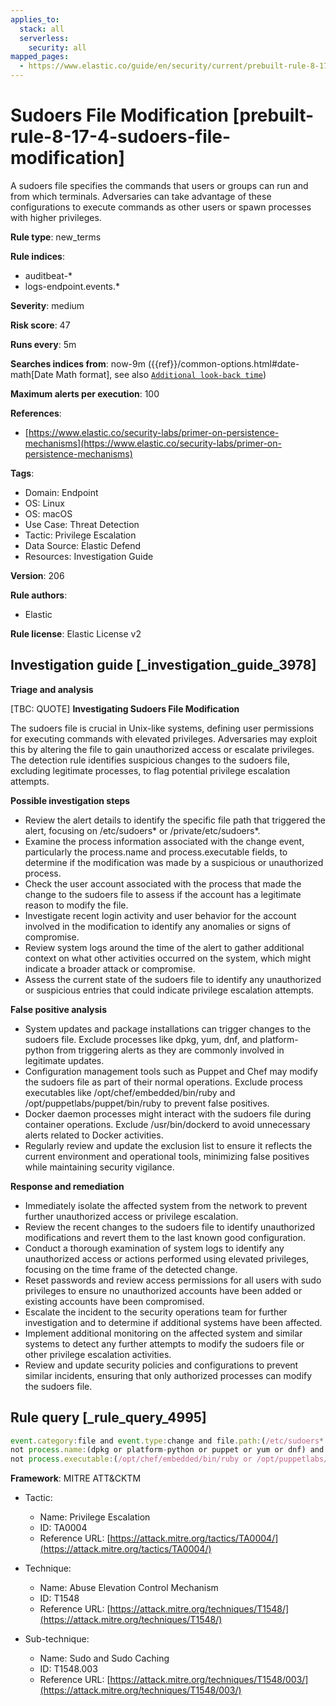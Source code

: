```yaml
---
applies_to:
  stack: all
  serverless:
    security: all
mapped_pages:
  - https://www.elastic.co/guide/en/security/current/prebuilt-rule-8-17-4-sudoers-file-modification.html
---
```


# Sudoers File Modification [prebuilt-rule-8-17-4-sudoers-file-modification]

A sudoers file specifies the commands that users or groups can run and from which terminals. Adversaries can take advantage of these configurations to execute commands as other users or spawn processes with higher privileges.

**Rule type**: new_terms

**Rule indices**:

* auditbeat-*
* logs-endpoint.events.*

**Severity**: medium

**Risk score**: 47

**Runs every**: 5m

**Searches indices from**: now-9m ({{ref}}/common-options.html#date-math[Date Math format], see also [`Additional look-back time`](docs-content://solutions/security/detect-and-alert/create-detection-rule.md#rule-schedule))

**Maximum alerts per execution**: 100

**References**:

* [https://www.elastic.co/security-labs/primer-on-persistence-mechanisms](https://www.elastic.co/security-labs/primer-on-persistence-mechanisms)

**Tags**:

* Domain: Endpoint
* OS: Linux
* OS: macOS
* Use Case: Threat Detection
* Tactic: Privilege Escalation
* Data Source: Elastic Defend
* Resources: Investigation Guide

**Version**: 206

**Rule authors**:

* Elastic

**Rule license**: Elastic License v2

## Investigation guide [_investigation_guide_3978]

**Triage and analysis**

[TBC: QUOTE]
**Investigating Sudoers File Modification**

The sudoers file is crucial in Unix-like systems, defining user permissions for executing commands with elevated privileges. Adversaries may exploit this by altering the file to gain unauthorized access or escalate privileges. The detection rule identifies suspicious changes to the sudoers file, excluding legitimate processes, to flag potential privilege escalation attempts.

**Possible investigation steps**

* Review the alert details to identify the specific file path that triggered the alert, focusing on /etc/sudoers* or /private/etc/sudoers*.
* Examine the process information associated with the change event, particularly the process.name and process.executable fields, to determine if the modification was made by a suspicious or unauthorized process.
* Check the user account associated with the process that made the change to the sudoers file to assess if the account has a legitimate reason to modify the file.
* Investigate recent login activity and user behavior for the account involved in the modification to identify any anomalies or signs of compromise.
* Review system logs around the time of the alert to gather additional context on what other activities occurred on the system, which might indicate a broader attack or compromise.
* Assess the current state of the sudoers file to identify any unauthorized or suspicious entries that could indicate privilege escalation attempts.

**False positive analysis**

* System updates and package installations can trigger changes to the sudoers file. Exclude processes like dpkg, yum, dnf, and platform-python from triggering alerts as they are commonly involved in legitimate updates.
* Configuration management tools such as Puppet and Chef may modify the sudoers file as part of their normal operations. Exclude process executables like /opt/chef/embedded/bin/ruby and /opt/puppetlabs/puppet/bin/ruby to prevent false positives.
* Docker daemon processes might interact with the sudoers file during container operations. Exclude /usr/bin/dockerd to avoid unnecessary alerts related to Docker activities.
* Regularly review and update the exclusion list to ensure it reflects the current environment and operational tools, minimizing false positives while maintaining security vigilance.

**Response and remediation**

* Immediately isolate the affected system from the network to prevent further unauthorized access or privilege escalation.
* Review the recent changes to the sudoers file to identify unauthorized modifications and revert them to the last known good configuration.
* Conduct a thorough examination of system logs to identify any unauthorized access or actions performed using elevated privileges, focusing on the time frame of the detected change.
* Reset passwords and review access permissions for all users with sudo privileges to ensure no unauthorized accounts have been added or existing accounts have been compromised.
* Escalate the incident to the security operations team for further investigation and to determine if additional systems have been affected.
* Implement additional monitoring on the affected system and similar systems to detect any further attempts to modify the sudoers file or other privilege escalation activities.
* Review and update security policies and configurations to prevent similar incidents, ensuring that only authorized processes can modify the sudoers file.


## Rule query [_rule_query_4995]

```js
event.category:file and event.type:change and file.path:(/etc/sudoers* or /private/etc/sudoers*) and
not process.name:(dpkg or platform-python or puppet or yum or dnf) and
not process.executable:(/opt/chef/embedded/bin/ruby or /opt/puppetlabs/puppet/bin/ruby or /usr/bin/dockerd)
```

**Framework**: MITRE ATT&CKTM

* Tactic:

    * Name: Privilege Escalation
    * ID: TA0004
    * Reference URL: [https://attack.mitre.org/tactics/TA0004/](https://attack.mitre.org/tactics/TA0004/)

* Technique:

    * Name: Abuse Elevation Control Mechanism
    * ID: T1548
    * Reference URL: [https://attack.mitre.org/techniques/T1548/](https://attack.mitre.org/techniques/T1548/)

* Sub-technique:

    * Name: Sudo and Sudo Caching
    * ID: T1548.003
    * Reference URL: [https://attack.mitre.org/techniques/T1548/003/](https://attack.mitre.org/techniques/T1548/003/)



